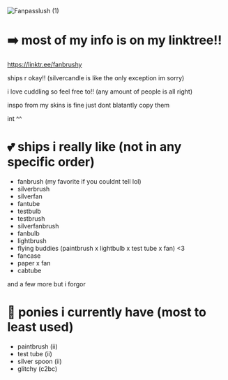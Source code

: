 ![Fanpasslush (1)](https://github.com/user-attachments/assets/5ddf6d92-6ac3-4afe-814b-93a41accee91)

# ➡️ most of my info is on my linktree!!

https://linktr.ee/fanbrushy

ships r okay!! (silvercandle is like the only exception im sorry)

i love cuddling so feel free to!! (any amount of people is all right)

inspo from my skins is fine just dont blatantly copy them

int ^^

# 💕 ships i really like (not in any specific order)
- fanbrush (my favorite if you couldnt tell lol)
- silverbrush
- silverfan
- fantube
- testbulb
- testbrush
- silverfanbrush
- fanbulb
- lightbrush
- flying buddies (paintbrush x lightbulb x test tube x fan) <3
- fancase
- paper x fan
- cabtube

and a few more but i forgor

# 🐴 ponies i currently have (most to least used)
- paintbrush (ii)
- test tube (ii)
- silver spoon (ii)
- glitchy (c2bc)
